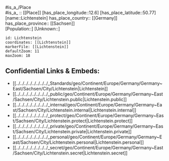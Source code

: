 ﻿---
location: [50.77,12.6] 
mapzoom: [7,12] 
mapmarker: city 
type: City
tags:
- geo/City


SpocWebEntityId: 31983
isDeleted: false
confidential: public

---
#is_a_/Place  
#is_a_ :: [[Place]] 
[has_place_longitude::12.6] 
[has_place_latitude::50.77] 
[name::Lichtenstein] 
has_place_country:: [[Germany]]  
has_place_province:: [[Sachsen]]  
[Population::] 
[Unknown::] 


```leaflet
id: Lichtenstein
coordinates: [[Lichtenstein]] 
markerFile: [[Lichtenstein]] 
defaultZoom: 11 
maxZoom: 18
```


## Confidential Links & Embeds: 
- [[../../../../../../../../_Standards/geo/Continent/Europe/Germany/Germany~East/Sachsen/City/Lichtenstein|Lichtenstein]] 
- [[../../../../../../../../_public/geo/Continent/Europe/Germany/Germany~East/Sachsen/City/Lichtenstein.public|Lichtenstein.public]] 
- [[../../../../../../../../_internal/geo/Continent/Europe/Germany/Germany~East/Sachsen/City/Lichtenstein.internal|Lichtenstein.internal]] 
- [[../../../../../../../../_protect/geo/Continent/Europe/Germany/Germany~East/Sachsen/City/Lichtenstein.protect|Lichtenstein.protect]] 
- [[../../../../../../../../_private/geo/Continent/Europe/Germany/Germany~East/Sachsen/City/Lichtenstein.private|Lichtenstein.private]] 
- [[../../../../../../../../_personal/geo/Continent/Europe/Germany/Germany~East/Sachsen/City/Lichtenstein.personal|Lichtenstein.personal]] 
- [[../../../../../../../../_secret/geo/Continent/Europe/Germany/Germany~East/Sachsen/City/Lichtenstein.secret|Lichtenstein.secret]] 
